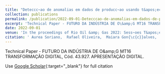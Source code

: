 ```yaml
---
title: "Deteccc~ao de anomalias em dados de producc~ao usando t&apos;ecnicas de aprendizado de m&apos;aquina"
collection: publications
permalink: /publication/2022-09-01-Detecccao-de-anomalias-em-dados-de-produccao-usando-tecnicas-de-aprendizado-de-maquina
excerpt: 'Technical Paper - FUTURO DA INDÚSTRIA DE O\&amp;G MT16 TRANSFORMAÇÃO DIGITAL, Cód. 43.927. APRESENTAÇÃO DIGITAL.'
date: 2022-09-01
venue: 'In the proceedings of Rio Oil &amp; Gas 2022: Sess~oes T&apos;ecnicas Digitais e Presenciais | Technical Sessions (Video Presentations + Technical Papers in PDF)'
citation: ' Aurea Soriano,  Rafael Oliveira,  Maiara Gon{\c{c}}alves,  Eduardo Pereira,  Leopoldo Lusquino,  Soroor Salavati,  M. Hossain,  Alexandre Ferreira,  Alessandra Davolio,  Denis Schiozer,  Anderson Rocha, &quot;Deteccc~ao de anomalias em dados de producc~ao usando t&amp;apos;ecnicas de aprendizado de m&amp;apos;aquina.&quot; In the proceedings of Rio Oil &amp;amp; Gas 2022: Sess~oes T&amp;apos;ecnicas Digitais e Presenciais | Technical Sessions (Video Presentations + Technical Papers in PDF), 2022.'
---
```

Technical Paper - FUTURO DA INDÚSTRIA DE O\&amp;G MT16 TRANSFORMAÇÃO DIGITAL, Cód. 43.927. APRESENTAÇÃO DIGITAL.

Use [Google Scholar](https://scholar.google.com/scholar?q=Deteccc~ao+de+anomalias+em+dados+de+producc~ao+usando+t&#x27;ecnicas+de+aprendizado+de+m&#x27;aquina){:target="_blank"} for full citation